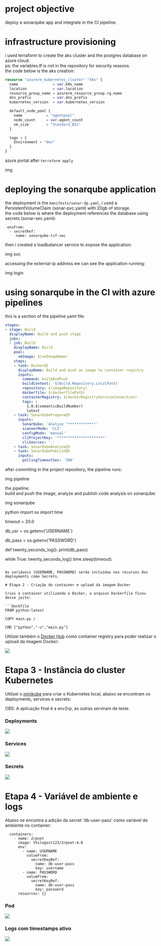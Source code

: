 # project objective
deploy a sonarqube app and integrate in the CI pipeline.

# infrastructure provisioning 
i used terraform to create the aks cluster and the postgres database on azure cloud.  
ps: the variables.tf is not in the repository for security reasons.  
the code below is the aks creation:  
```terraform
resource "azurerm_kubernetes_cluster" "k8s" {
  name                = var.k8s_name
  location            = var.location
  resource_group_name = azurerm_resource_group.rg.name
  dns_prefix          = var.dns_prefix
  kubernetes_version  = var.kubernetes_version

  default_node_pool {
    name           = "agentpool"
    node_count     = var.agent_count
    vm_size        = "Standard_B2s"
  }

  tags = {
    Environment = "dev"
  }
}
```
azure portal after ```terraform apply```

img

# deploying the sonarqube application

the deployment is the ```manifests/sonar-dp.yaml```, i used a PersistentVolumeClaim (sonar-pvc.yaml) with 20gb of storage.  
the code below is where the deployment references the database using secrets (sonar-sec.yaml):
```
 envFrom:
  - secretRef:
     name: sonarqube-tif-sec
```
then i created a loadbalancer service to expose the application:  

img svc

accessing the external-ip address we can see the application running:

img login

# using sonarqube in the CI with azure pipelines

this is a section of the pipeline yaml file:

```yaml
stages:
- stage: Build
  displayName: Build and push stage
  jobs:
  - job: Build
    displayName: Build
    pool:
      vmImage: $(vmImageName)
    steps:
    - task: Docker@2
      displayName: Build and push an image to container registry
      inputs:
        command: buildAndPush
        buildContext: '$(Build.Repository.LocalPath)'
        repository: $(imageRepository)
        dockerfile: $(dockerfilePath)
        containerRegistry: $(dockerRegistryServiceConnection)
        tags: |
          1.0.$(semanticBuildNumber)
          latest
    - task: SonarQubePrepare@5
      inputs:
        SonarQube: 'Analyze "************"'
        scannerMode: 'CLI'
        configMode: 'manual'
        cliProjectKey: '**********************'
        cliSources: '.'
    - task: SonarQubeAnalyze@5
    - task: SonarQubePublish@5
      inputs:
        pollingTimeoutSec: '300'
 ```
after commiting in the project repository, the pipeline runs:

img pipeline

the pipeline:  
build and push the image, analyze and publish code analysis on sonarqube:

img sonarqube


python
import os
import time

timeout = 20.0
 
db_usr = os.getenv('USERNAME')
 
db_pass = os.getenv('PASSWORD')

def twenty_seconds_log():
    print(db_pass)    

while True:
    twenty_seconds_log()
    time.sleep(timeout)
```

As variáveis [USERNAME, PASSWORD] serão incluídas nos recursos dos deployments como Secrets.

# Etapa 2 - Criação do container e upload da imagem Docker

Criei o container utilizando o Docker, o arquivo Dockerfile ficou desse jeito:

```Dockfile
FROM python:latest

COPY main.py /

CMD ["python","-u","main.py"]
``` 

Utilizei também o [Docker Hub](https://hub.docker.com/repository/docker/thilogost123/2rpnet) como container registry para poder realizar o upload da imagem Docker: 

![](images/dockerhub.JPG)

# Etapa 3 - Instância do cluster Kubernetes

Utilizei o [minikube](https://minikube.sigs.k8s.io/docs/start/) para criar o Kubernetes local, abaixo se encontram os deployments, services e secrets:

OBS: A aplicação final é a env2rp, as outras serviram de teste.

### Deployments

![](images/deployments.JPG)

### Services

![](images/services.JPG)

### Secrets

![](images/secrets.JPG)

# Etapa 4 - Variável de ambiente e logs

Abaixo se encontra a adição da secret 'db-user-pass' como variável de ambiente no container:

      containers:
        - name: 2rpnet
          image: thilogost123/2rpnet:4.0
          env:
            - name: USERNAME
              valueFrom:
                secretKeyRef:
                  name: db-user-pass
                  key: username
            - name: PASSWORD
              valueFrom:
                secretKeyRef:
                  name: db-user-pass
                  key: password
          resources: {}

### Pod

![](images/pod.JPG)

### Logs com timestamps ativo

![](images/logs.JPG)
